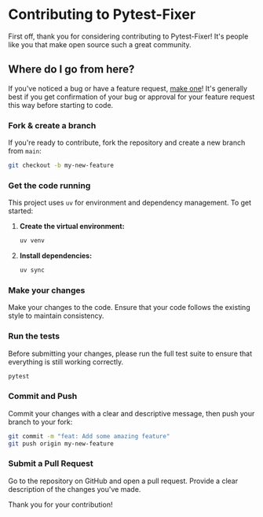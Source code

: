 # Contributing to Pytest-Fixer

First off, thank you for considering contributing to Pytest-Fixer! It's people like you that make open source such a great community.

## Where do I go from here?

If you've noticed a bug or have a feature request, [make one](https://github.com/ImmortalDemonGod/pytest-fixer/issues/new)! It's generally best if you get confirmation of your bug or approval for your feature request this way before starting to code.

### Fork & create a branch

If you're ready to contribute, fork the repository and create a new branch from `main`:

```sh
git checkout -b my-new-feature
```

### Get the code running

This project uses `uv` for environment and dependency management. To get started:

1.  **Create the virtual environment:**
    ```sh
    uv venv
    ```
2.  **Install dependencies:**
    ```sh
    uv sync
    ```

### Make your changes

Make your changes to the code. Ensure that your code follows the existing style to maintain consistency.

### Run the tests

Before submitting your changes, please run the full test suite to ensure that everything is still working correctly.

```sh
pytest
```

### Commit and Push

Commit your changes with a clear and descriptive message, then push your branch to your fork:

```sh
git commit -m "feat: Add some amazing feature"
git push origin my-new-feature
```

### Submit a Pull Request

Go to the repository on GitHub and open a pull request. Provide a clear description of the changes you've made.

Thank you for your contribution!
